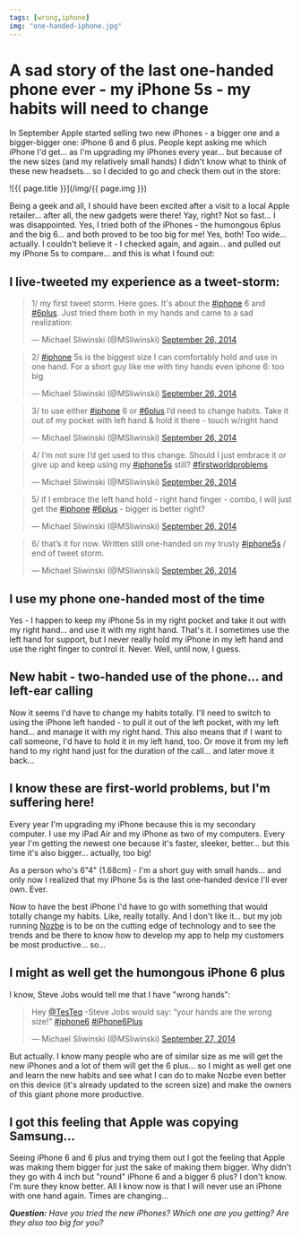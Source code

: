 ```yaml
---
tags: [wrong,iphone]
img: "one-handed-iphone.jpg"
---
```


# A sad story of the last one-handed phone ever - my iPhone 5s - my habits will need to change

In September Apple started selling two new iPhones - a bigger one and a bigger-bigger one: iPhone 6 and 6 plus. People kept asking me which iPhone I'd get... as I'm upgrading my iPhones every year... but because of the new sizes (and my relatively small hands) I didn't know what to think of these new headsets... so I decided to go and check them out in the store:

<!--More-->

![{{ page.title }}](/img/{{ page.img }})

Being a geek and all, I should have been excited after a visit to a local Apple retailer... after all, the new gadgets were there! Yay, right? Not so fast... I was disappointed. Yes, I tried both of the iPhones - the humongous 6plus and the big 6... and both proved to be too big for me! Yes, both! Too wide... actually. I couldn't believe it - I checked again, and again... and pulled out my iPhone 5s to compare... and this is what I found out:



## I live-tweeted my experience as a tweet-storm:

<blockquote class="twitter-tweet" lang="en"><p>1/ my first tweet storm. Here goes. It&#39;s about the <a href="https://twitter.com/hashtag/iphone?src=hash">#iphone</a> 6 and <a href="https://twitter.com/hashtag/6plus?src=hash">#6plus</a>. Just tried them both in my hands and came to a sad realization:</p>&mdash; Michael Sliwinski (@MSliwinski) <a href="https://twitter.com/MSliwinski/status/515565971281833984">September 26, 2014</a></blockquote> <script async src="//platform.twitter.com/widgets.js" charset="utf-8"></script>

<blockquote class="twitter-tweet" lang="en"><p>2/ <a href="https://twitter.com/hashtag/iphone?src=hash">#iphone</a> 5s is the biggest size I can comfortably hold and use in one hand. For a short guy like me with tiny hands even iphone 6: too big</p>&mdash; Michael Sliwinski (@MSliwinski) <a href="https://twitter.com/MSliwinski/status/515567104620511232">September 26, 2014</a></blockquote> <script async src="//platform.twitter.com/widgets.js" charset="utf-8"></script>

<blockquote class="twitter-tweet" lang="en"><p>3/ to use either <a href="https://twitter.com/hashtag/iphone?src=hash">#iphone</a> 6 or <a href="https://twitter.com/hashtag/6plus?src=hash">#6plus</a> I’d need to change habits. Take it out of my pocket with left hand &amp; hold it there - touch w/right hand</p>&mdash; Michael Sliwinski (@MSliwinski) <a href="https://twitter.com/MSliwinski/status/515568888940339201">September 26, 2014</a></blockquote> <script async src="//platform.twitter.com/widgets.js" charset="utf-8"></script>

<blockquote class="twitter-tweet" lang="en"><p>4/ I’m not sure I’d get used to this change. Should I just embrace it or give up and keep using my <a href="https://twitter.com/hashtag/iphone5s?src=hash">#iphone5s</a> still? <a href="https://twitter.com/hashtag/firstworldproblems?src=hash">#firstworldproblems</a></p>&mdash; Michael Sliwinski (@MSliwinski) <a href="https://twitter.com/MSliwinski/status/515568996541018112">September 26, 2014</a></blockquote> <script async src="//platform.twitter.com/widgets.js" charset="utf-8"></script>

<blockquote class="twitter-tweet" lang="en"><p>5/ if I embrace the left hand hold - right hand finger - combo, I will just get the <a href="https://twitter.com/hashtag/iphone?src=hash">#iphone</a> <a href="https://twitter.com/hashtag/6plus?src=hash">#6plus</a> - bigger is better right?</p>&mdash; Michael Sliwinski (@MSliwinski) <a href="https://twitter.com/MSliwinski/status/515569280554106880">September 26, 2014</a></blockquote> <script async src="//platform.twitter.com/widgets.js" charset="utf-8"></script>

<blockquote class="twitter-tweet" lang="en"><p>6/ that’s it for now. Written still one-handed on my trusty <a href="https://twitter.com/hashtag/iphone5s?src=hash">#iphone5s</a> / end of tweet storm.</p>&mdash; Michael Sliwinski (@MSliwinski) <a href="https://twitter.com/MSliwinski/status/515569677855375361">September 26, 2014</a></blockquote> <script async src="//platform.twitter.com/widgets.js" charset="utf-8"></script>

## I use my phone one-handed most of the time

Yes - I happen to keep my iPhone 5s in my right pocket and take it out with my right hand... and use it with my right hand. That's it. I sometimes use the left hand for support, but I never really hold my iPhone in my left hand and use the right finger to control it. Never. Well, until now, I guess.

## New habit - two-handed use of the phone... and left-ear calling

Now it seems I'd have to change my habits totally. I'll need to switch to using the iPhone left handed - to pull it out of the left pocket, with my left hand... and manage it with my right hand. This also means that if I want to call someone, I'd have to hold it in my left hand, too. Or move it from my left hand to my right hand just for the duration of the call... and later move it back...

## I know these are first-world problems, but I'm suffering here!

Every year I'm upgrading my iPhone because this is my secondary computer. I use my iPad Air and my iPhone as two of my computers. Every year I'm getting the newest one because it's faster, sleeker, better... but this time it's also bigger... actually, too big!

As a person who's 6"4" (1.68cm) - I'm a short guy with small hands... and only now I realized that my iPhone 5s is the last one-handed device I'll ever own. Ever.

Now to have the best iPhone I'd have to go with something that would totally change my habits. Like, really totally. And I don't like it... but my job running [Nozbe][n] is to be on the cutting edge of technology and to see the trends and be there to know how to develop my app to help my customers be most productive... so...

## I might as well get the humongous iPhone 6 plus

I know, Steve Jobs would tell me that I have "wrong hands":

<blockquote class="twitter-tweet" lang="en"><p>Hey <a href="https://twitter.com/TesTeq">@TesTeq</a> -Steve Jobs would say:&#10;&#10;“your hands are the wrong size!”&#10;&#10;<a href="https://twitter.com/hashtag/iphone6?src=hash">#iphone6</a> <a href="https://twitter.com/hashtag/iPhone6Plus?src=hash">#iPhone6Plus</a></p>&mdash; Michael Sliwinski (@MSliwinski) <a href="https://twitter.com/MSliwinski/status/515937512398000128">September 27, 2014</a></blockquote> <script async src="//platform.twitter.com/widgets.js" charset="utf-8"></script>

But actually. I know many people who are of similar size as me will get the new iPhones and a lot of them will get the 6 plus... so I might as well get one and learn the new habits and see what I can do to make Nozbe even better on this device (it's already updated to the screen size) and make the owners of this giant phone more productive.

## I got this feeling that Apple was copying Samsung...

Seeing iPhone 6 and 6 plus and trying them out I got the feeling that Apple was making them bigger for just the sake of making them bigger. Why didn't they go with 4 inch but "round" iPhone 6 and a bigger 6 plus? I don't know. I'm sure they know better. All I know now is that I will never use an iPhone with one hand again. Times are changing...


***Question:*** *Have you tried the new iPhones? Which one are you getting? Are they also too big for you?*

[iMagazine]: http://iMagazine.pl
[Dropbox]: http://db.tt/kD7Liux
[Evernote]: /how-i-use-evernote
[It's all about Passion!]: /passion
[Nozbe]: http://nozbe.com/
[s]: http://nozbe.com/signup
[#iPadOnly]: http://ipadonlybook.com/
[Productive! Magazine]: http://productivemag.com/
[Productive! Show]: /show
[Twitter]: http://twitter.com/MSliwinski



[n]: https://michael.gratis/nozbe